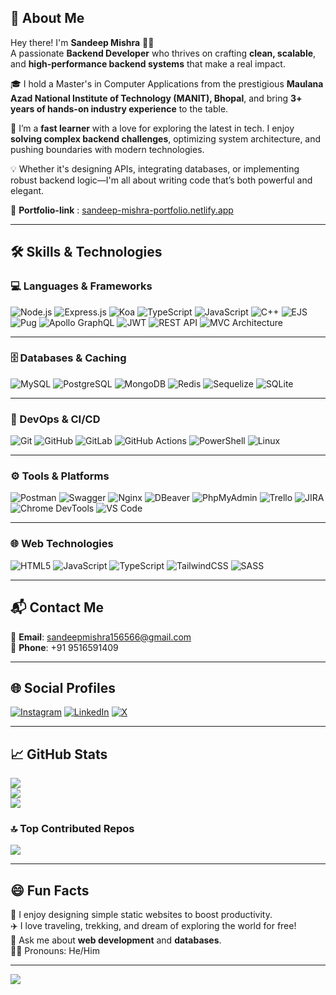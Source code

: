 ## 💫 About Me

Hey there! I'm **Sandeep Mishra** 🙋‍♂️  
A passionate **Backend Developer** who thrives on crafting **clean, scalable**, and **high-performance backend systems** that make a real impact.

🎓 I hold a Master's in Computer Applications from the prestigious **Maulana Azad National Institute of Technology (MANIT), Bhopal**, and bring **3+ years of hands-on industry experience** to the table.

🚀 I’m a **fast learner** with a love for exploring the latest in tech. I enjoy **solving complex backend challenges**, optimizing system architecture, and pushing boundaries with modern technologies.

💡 Whether it's designing APIs, integrating databases, or implementing robust backend logic—I'm all about writing code that’s both powerful and elegant.

🔗 **Portfolio-link** : [sandeep-mishra-portfolio.netlify.app](https://sandeep-mishra-portfolio.netlify.app/)  

---

## 🛠️ Skills & Technologies

### 💻 Languages & Frameworks  
![Node.js](https://img.shields.io/badge/Node.js-339933?style=for-the-badge&logo=nodedotjs&logoColor=white) ![Express.js](https://img.shields.io/badge/Express.js-404D59?style=for-the-badge&logo=express&logoColor=white) ![Koa](https://img.shields.io/badge/Koa-33333D?style=for-the-badge&logo=koajs&logoColor=white) ![TypeScript](https://img.shields.io/badge/TypeScript-007ACC?style=for-the-badge&logo=typescript&logoColor=white) ![JavaScript](https://img.shields.io/badge/JavaScript-F7DF1E?style=for-the-badge&logo=javascript&logoColor=black) ![C++](https://img.shields.io/badge/C++-00599C?style=for-the-badge&logo=c%2B%2B&logoColor=white) ![EJS](https://img.shields.io/badge/EJS-B4CA65?style=for-the-badge&logo=ejs&logoColor=black) ![Pug](https://img.shields.io/badge/Pug-A86454?style=for-the-badge&logo=pug&logoColor=white) ![Apollo GraphQL](https://img.shields.io/badge/Apollo_GraphQL-311C87?style=for-the-badge&logo=apollo-graphql&logoColor=white) ![JWT](https://img.shields.io/badge/JWT-000000?style=for-the-badge&logo=jsonwebtokens&logoColor=white) ![REST API](https://img.shields.io/badge/REST-FF6C37?style=for-the-badge&logo=rest&logoColor=white) ![MVC Architecture](https://img.shields.io/badge/MVC-4A90E2?style=for-the-badge&logo=architecture&logoColor=white)

---

### 🗄️ Databases & Caching  
![MySQL](https://img.shields.io/badge/MySQL-4479A1?style=for-the-badge&logo=mysql&logoColor=white) ![PostgreSQL](https://img.shields.io/badge/PostgreSQL-316192?style=for-the-badge&logo=postgresql&logoColor=white) ![MongoDB](https://img.shields.io/badge/MongoDB-4EA94B?style=for-the-badge&logo=mongodb&logoColor=white) ![Redis](https://img.shields.io/badge/Redis-DC382D?style=for-the-badge&logo=redis&logoColor=white) ![Sequelize](https://img.shields.io/badge/Sequelize-52B0E7?style=for-the-badge&logo=sequelize&logoColor=white) ![SQLite](https://img.shields.io/badge/SQLite-07405E?style=for-the-badge&logo=sqlite&logoColor=white)

---

### 🔧 DevOps & CI/CD  
![Git](https://img.shields.io/badge/Git-F05032?style=for-the-badge&logo=git&logoColor=white) ![GitHub](https://img.shields.io/badge/GitHub-181717?style=for-the-badge&logo=github&logoColor=white) ![GitLab](https://img.shields.io/badge/GitLab-FC6D26?style=for-the-badge&logo=gitlab&logoColor=white) ![GitHub Actions](https://img.shields.io/badge/GitHub%20Actions-2088FF?style=for-the-badge&logo=githubactions&logoColor=white) ![PowerShell](https://img.shields.io/badge/PowerShell-5391FE?style=for-the-badge&logo=powershell&logoColor=white) ![Linux](https://img.shields.io/badge/Linux-FCC624?style=for-the-badge&logo=linux&logoColor=black)

---

### ⚙️ Tools & Platforms  
![Postman](https://img.shields.io/badge/Postman-FF6C37?style=for-the-badge&logo=postman&logoColor=white) ![Swagger](https://img.shields.io/badge/Swagger-85EA2D?style=for-the-badge&logo=swagger&logoColor=black) ![Nginx](https://img.shields.io/badge/Nginx-009639?style=for-the-badge&logo=nginx&logoColor=white) ![DBeaver](https://img.shields.io/badge/DBeaver-372923?style=for-the-badge&logo=dbeaver&logoColor=white) ![PhpMyAdmin](https://img.shields.io/badge/PhpMyAdmin-6C78AF?style=for-the-badge&logo=phpmyadmin&logoColor=white) ![Trello](https://img.shields.io/badge/Trello-026AA7?style=for-the-badge&logo=trello&logoColor=white) ![JIRA](https://img.shields.io/badge/JIRA-0052CC?style=for-the-badge&logo=jira&logoColor=white) ![Chrome DevTools](https://img.shields.io/badge/Chrome_DevTools-4285F4?style=for-the-badge&logo=googlechrome&logoColor=white) ![VS Code](https://img.shields.io/badge/VS_Code-007ACC?style=for-the-badge&logo=visualstudiocode&logoColor=white)

---

### 🌐 Web Technologies  
![HTML5](https://img.shields.io/badge/HTML5-E34F26?style=for-the-badge&logo=html5&logoColor=white) ![JavaScript](https://img.shields.io/badge/JavaScript-F7DF1E?style=for-the-badge&logo=javascript&logoColor=black) ![TypeScript](https://img.shields.io/badge/TypeScript-007ACC?style=for-the-badge&logo=typescript&logoColor=white) ![TailwindCSS](https://img.shields.io/badge/TailwindCSS-38B2AC?style=for-the-badge&logo=tailwind-css&logoColor=white) ![SASS](https://img.shields.io/badge/SASS-CC6699?style=for-the-badge&logo=sass&logoColor=white)

---

## 📬 Contact Me  
📧 **Email**: [sandeepmishra156566@gmail.com](mailto:sandeepmishra156566@gmail.com)  
📱 **Phone**: +91 9516591409  

---

## 🌐 Social Profiles  
[![Instagram](https://img.shields.io/badge/Instagram-%23E4405F.svg?logo=Instagram&logoColor=white)](https://instagram.com/sandeeep_mishra_) [![LinkedIn](https://img.shields.io/badge/LinkedIn-%230077B5.svg?logo=linkedin&logoColor=white)](https://linkedin.com/in/sandeepmishra156566) [![X](https://img.shields.io/badge/X-black.svg?logo=X&logoColor=white)](https://x.com/SANDEEP50448451) 

---

## 📈 GitHub Stats  
![](https://github-readme-stats.vercel.app/api?username=sandy0280&theme=dark&hide_border=false&include_all_commits=true&count_private=true)  
![](https://nirzak-streak-stats.vercel.app/?user=sandy0280&theme=dark&hide_border=false)  
![](https://github-readme-stats.vercel.app/api/top-langs/?username=sandy0280&theme=dark&hide_border=false&layout=compact)

### 🔝 Top Contributed Repos  
![](https://github-contributor-stats.vercel.app/api?username=sandy0280&limit=5&theme=dark&combine_all_yearly_contributions=true)

---

## 😄 Fun Facts  
🌱 I enjoy designing simple static websites to boost productivity.  
✈️ I love traveling, trekking, and dream of exploring the world for free!  
💬 Ask me about **web development** and **databases**.  
👨‍💻 Pronouns: He/Him

---

[![](https://visitcount.itsvg.in/api?id=sandy0280&icon=0&color=1)](https://visitcount.itsvg.in)


